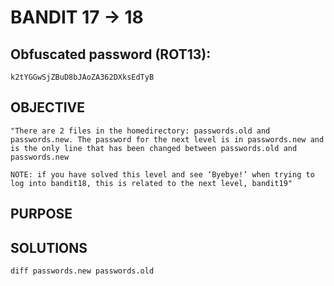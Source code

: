 # BANDIT 17 -> 18

## Obfuscated password (ROT13): 

	k2tYGGwSjZBuD8bJAoZA362DXksEdTyB

## OBJECTIVE

	"There are 2 files in the homedirectory: passwords.old and passwords.new. The password for the next level is in passwords.new and is the only line that has been changed between passwords.old and passwords.new

	NOTE: if you have solved this level and see ‘Byebye!’ when trying to log into bandit18, this is related to the next level, bandit19"

## PURPOSE


## SOLUTIONS

	diff passwords.new passwords.old
